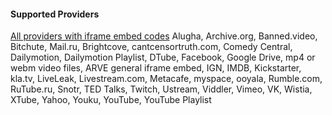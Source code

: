 
#### Supported Providers ####

[All providers with iframe embed codes](https://nextgenthemes.com/plugins/arve/documentation/#general-iframe-embedding)
Alugha, Archive.org, Banned.video, Bitchute, Mail.ru, Brightcove, cantcensortruth.com, Comedy Central, Dailymotion, Dailymotion Playlist, DTube, Facebook, Google Drive, mp4 or webm video files, ARVE general iframe embed, IGN, IMDB, Kickstarter, kla.tv, LiveLeak, Livestream.com, Metacafe, myspace, ooyala, Rumble.com, RuTube.ru, Snotr, TED Talks, Twitch, Ustream, Viddler, Vimeo, VK, Wistia, XTube, Yahoo, Youku, YouTube, YouTube Playlist